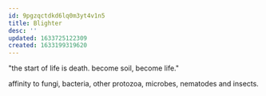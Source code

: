 ```yaml
---
id: 9pgzqctdkd6lq0m3yt4v1n5
title: Blighter
desc: ''
updated: 1633725122309
created: 1633199319620
---
```



"the start of life is death. become soil, become life."

affinity to fungi, bacteria, other protozoa, microbes, nematodes and insects.
